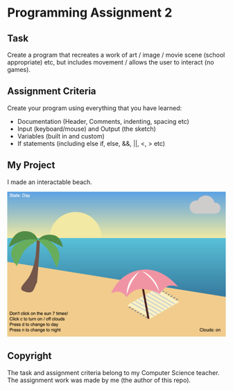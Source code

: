 # Programming Assignment 2

## Task
Create a program that recreates a work of art / image / movie scene (school appropriate) etc, but includes movement / allows the user to interact (no games).

## Assignment Criteria
Create your program using everything that you have learned:
- Documentation (Header, Comments, indenting, spacing etc)
- Input (keyboard/mouse) and Output (the sketch)
- Variables (built in and custom)
- If statements (including else if, else, &&, ||, <, > etc)

## My Project
I made an interactable beach. 

![screenshot of project](screenshot.png)

## Copyright
The task and assignment criteria belong to my Computer Science teacher. The assignment work was made by me (the author of this repo).